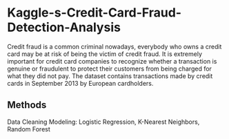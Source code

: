 # Kaggle-s-Credit-Card-Fraud-Detection-Analysis
Credit fraud is a common criminal nowadays, everybody who owns a credit card may be at risk of being the
victim of credit fraud. It is extremely important for credit card companies to recognize whether a transaction
is genuine or fraudulent to protect their customers from being charged for what they did not pay. The dataset
contains transactions made by credit cards in September 2013 by European cardholders.

## Methods
Data Cleaning
Modeling: Logistic Regression, K-Nearest Neighbors, Random Forest
